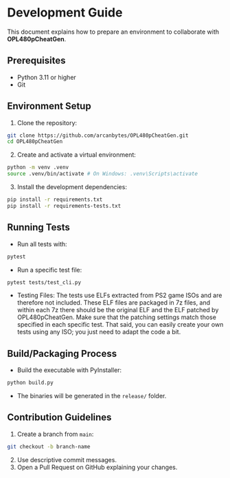 # Development Guide

This document explains how to prepare an environment to collaborate with **OPL480pCheatGen**.

## Prerequisites
- Python 3.11 or higher
- Git

## Environment Setup
1. Clone the repository:
```bash
git clone https://github.com/arcanbytes/OPL480pCheatGen.git
cd OPL480pCheatGen
```
2. Create and activate a virtual environment:
```bash
python -m venv .venv
source .venv/bin/activate # On Windows: .venv\Scripts\activate
```
3. Install the development dependencies:
```bash
pip install -r requirements.txt
pip install -r requirements-tests.txt
```

## Running Tests
- Run all tests with:
```bash
pytest
```
- Run a specific test file:
```bash
pytest tests/test_cli.py
```
- Testing Files:
The tests use ELFs extracted from PS2 game ISOs and are therefore not included. These ELF files are packaged in 7z files, and within each 7z there should be the original ELF and the ELF patched by OPL480pCheatGen. Make sure that the patching settings match those specified in each specific test. That said, you can easily create your own tests using any ISO; you just need to adapt the code a bit.

## Build/Packaging Process
- Build the executable with PyInstaller:
```bash
python build.py
```
- The binaries will be generated in the `release/` folder.

## Contribution Guidelines
1. Create a branch from `main`:
```bash
git checkout -b branch-name
```
2. Use descriptive commit messages.
3. Open a Pull Request on GitHub explaining your changes.

